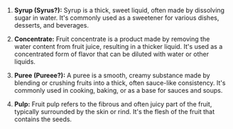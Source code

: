 1. **Syrup (Syrus?):** Syrup is a thick, sweet liquid, often made by dissolving sugar in water. It's commonly used as a sweetener for various dishes, desserts, and beverages.

2. **Concentrate:** Fruit concentrate is a product made by removing the water content from fruit juice, resulting in a thicker liquid. It's used as a concentrated form of flavor that can be diluted with water or other liquids.

3. **Puree (Pureee?):** A puree is a smooth, creamy substance made by blending or crushing fruits into a thick, often sauce-like consistency. It's commonly used in cooking, baking, or as a base for sauces and soups.

4. **Pulp:** Fruit pulp refers to the fibrous and often juicy part of the fruit, typically surrounded by the skin or rind. It's the flesh of the fruit that contains the seeds.
